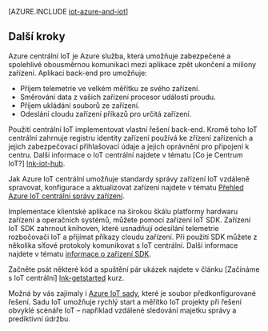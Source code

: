 <properties
 pageTitle="Azure řešení pro Internet činnosti | Microsoft Azure"
 description="Základní informace o IoT na Azure včetně architektury řešení vzorku a vztah k centrální IoT Azure, SDK zařízení a předkonfigurované řešení"
 services="iot-hub"
 documentationCenter=""
 authors="dominicbetts"
 manager="timlt"
 editor=""/>

<tags
 ms.service="iot-hub"
 ms.devlang="na"
 ms.topic="get-started-article"
 ms.tgt_pltfrm="na"
 ms.workload="na"
 ms.date="10/05/2016"
 ms.author="dobett"/>

[AZURE.INCLUDE [iot-azure-and-iot](../../includes/iot-azure-and-iot.md)]

## <a name="next-steps"></a>Další kroky

Azure centrální IoT je Azure služba, která umožňuje zabezpečené a spolehlivé obousměrnou komunikaci mezi aplikace zpět ukončení a miliony zařízení. Aplikaci back-end pro umožňuje:

- Příjem telemetrie ve velkém měřítku ze svého zařízení.
- Směrování data z vašich zařízení procesor událostí proudu.
- Příjem ukládání souborů ze zařízení.
- Odeslání cloudu zařízení příkazů pro určitá zařízení.

Použití centrální IoT implementovat vlastní řešení back-end. Kromě toho IoT centrální zahrnuje registru identity zařízení používá ke zřízení zařízeních a jejich zabezpečovací přihlašovací údaje a jejich oprávnění pro připojení k centru. Další informace o IoT centrální najdete v tématu [Co je Centrum IoT?] [lnk-iot-hub].

Jak Azure IoT centrální umožňuje standardy správy zařízení IoT vzdáleně spravovat, konfigurace a aktualizovat zařízení najdete v tématu [Přehled Azure IoT centrální správy zařízení][lnk-device-management].

Implementace klientské aplikace na širokou škálu platformy hardwaru zařízení a operačních systémů, můžete pomocí zařízení IoT SDK. Zařízení IoT SDK zahrnout knihoven, které usnadňují odesílání telemetrie rozbočovači IoT a přijímat příkazy cloudu zařízení. Při použití SDK můžete z několika síťové protokoly komunikovat s IoT centrální. Další informace najdete v tématu [informace o zařízení SDK][lnk-device-sdks].

Začněte psát některé kód a spuštění pár ukázek najdete v článku [Začínáme s IoT centrální] [ lnk-getstarted] kurz.

Možná by vás zajímaly i [Azure IoT sady][lnk-iot-suite], které je soubor předkonfigurované řešení. Sadu IoT umožňuje rychlý start a měřítko IoT projekty při řešení obvyklé scénáře IoT – například vzdálené sledování majetku správy a prediktivní údržbu.

[lnk-getstarted]: iot-hub-csharp-csharp-getstarted.md
[lnk-device-sdks]: https://github.com/Azure/azure-iot-sdks/blob/master/readme.md
[lnk-iot-hub]: iot-hub-what-is-iot-hub.md
[lnk-iot-suite]: https://azure.microsoft.com/documentation/suites/iot-suite/
[lnk-iotdev]: https://azure.microsoft.com/develop/iot/
[lnk-device-management]: iot-hub-device-management-overview.md